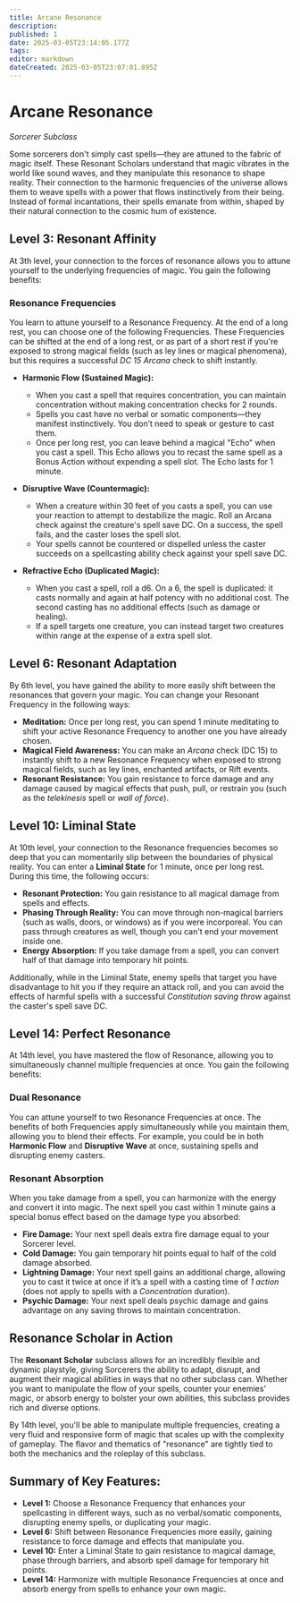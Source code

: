 ```yaml
---
title: Arcane Resonance
description: 
published: 1
date: 2025-03-05T23:14:05.177Z
tags: 
editor: markdown
dateCreated: 2025-03-05T23:07:01.895Z
---
```


# Arcane Resonance
*Sorcerer Subclass*

Some sorcerers don't simply cast spells—they are attuned to the fabric of magic itself. These Resonant Scholars understand that magic vibrates in the world like sound waves, and they manipulate this resonance to shape reality. Their connection to the harmonic frequencies of the universe allows them to weave spells with a power that flows instinctively from their being. Instead of formal incantations, their spells emanate from within, shaped by their natural connection to the cosmic hum of existence.

## Level 3: Resonant Affinity
At 3th level, your connection to the forces of resonance allows you to attune yourself to the underlying frequencies of magic. You gain the following benefits:

### Resonance Frequencies
You learn to attune yourself to a Resonance Frequency. At the end of a long rest, you can choose one of the following Frequencies. These Frequencies can be shifted at the end of a long rest, or as part of a short rest if you're exposed to strong magical fields (such as ley lines or magical phenomena), but this requires a successful *DC 15 Arcana* check to shift instantly.

- **Harmonic Flow (Sustained Magic):**
  - When you cast a spell that requires concentration, you can maintain concentration without making concentration checks for 2 rounds.
  - Spells you cast have no verbal or somatic components—they manifest instinctively. You don’t need to speak or gesture to cast them.
  - Once per long rest, you can leave behind a magical "Echo" when you cast a spell. This Echo allows you to recast the same spell as a Bonus Action without expending a spell slot. The Echo lasts for 1 minute.

- **Disruptive Wave (Countermagic):**
  - When a creature within 30 feet of you casts a spell, you can use your reaction to attempt to destabilize the magic. Roll an Arcana check against the creature's spell save DC. On a success, the spell fails, and the caster loses the spell slot.
  - Your spells cannot be countered or dispelled unless the caster succeeds on a spellcasting ability check against your spell save DC.

- **Refractive Echo (Duplicated Magic):**
  - When you cast a spell, roll a d6. On a 6, the spell is duplicated: it casts normally and again at half potency with no additional cost. The second casting has no additional effects (such as damage or healing).
  - If a spell targets one creature, you can instead target two creatures within range at the expense of a extra spell slot.

## Level 6: Resonant Adaptation
By 6th level, you have gained the ability to more easily shift between the resonances that govern your magic. You can change your Resonant Frequency in the following ways:

- **Meditation:** Once per long rest, you can spend 1 minute meditating to shift your active Resonance Frequency to another one you have already chosen.
- **Magical Field Awareness:** You can make an *Arcana* check (DC 15) to instantly shift to a new Resonance Frequency when exposed to strong magical fields, such as ley lines, enchanted artifacts, or Rift events.
- **Resonant Resistance:** You gain resistance to force damage and any damage caused by magical effects that push, pull, or restrain you (such as the *telekinesis* spell or *wall of force*).

## Level 10: Liminal State
At 10th level, your connection to the Resonance frequencies becomes so deep that you can momentarily slip between the boundaries of physical reality. You can enter a **Liminal State** for 1 minute, once per long rest. During this time, the following occurs:

- **Resonant Protection:** You gain resistance to all magical damage from spells and effects.
- **Phasing Through Reality:** You can move through non-magical barriers (such as walls, doors, or windows) as if you were incorporeal. You can pass through creatures as well, though you can't end your movement inside one.
- **Energy Absorption:** If you take damage from a spell, you can convert half of that damage into temporary hit points.

Additionally, while in the Liminal State, enemy spells that target you have disadvantage to hit you if they require an attack roll, and you can avoid the effects of harmful spells with a successful *Constitution saving throw* against the caster's spell save DC.

## Level 14: Perfect Resonance
At 14th level, you have mastered the flow of Resonance, allowing you to simultaneously channel multiple frequencies at once. You gain the following benefits:

### Dual Resonance
You can attune yourself to two Resonance Frequencies at once. The benefits of both Frequencies apply simultaneously while you maintain them, allowing you to blend their effects. For example, you could be in both **Harmonic Flow** and **Disruptive Wave** at once, sustaining spells and disrupting enemy casters.

### Resonant Absorption
When you take damage from a spell, you can harmonize with the energy and convert it into magic. The next spell you cast within 1 minute gains a special bonus effect based on the damage type you absorbed:

- **Fire Damage:** Your next spell deals extra fire damage equal to your Sorcerer level.
- **Cold Damage:** You gain temporary hit points equal to half of the cold damage absorbed.
- **Lightning Damage:** Your next spell gains an additional charge, allowing you to cast it twice at once if it’s a spell with a casting time of *1 action* (does not apply to spells with a *Concentration* duration).
- **Psychic Damage:** Your next spell deals psychic damage and gains advantage on any saving throws to maintain concentration.

## Resonance Scholar in Action
The **Resonant Scholar** subclass allows for an incredibly flexible and dynamic playstyle, giving Sorcerers the ability to adapt, disrupt, and augment their magical abilities in ways that no other subclass can. Whether you want to manipulate the flow of your spells, counter your enemies’ magic, or absorb energy to bolster your own abilities, this subclass provides rich and diverse options.

By 14th level, you'll be able to manipulate multiple frequencies, creating a very fluid and responsive form of magic that scales up with the complexity of gameplay. The flavor and thematics of "resonance" are tightly tied to both the mechanics and the roleplay of this subclass.

## Summary of Key Features:
- **Level 1:** Choose a Resonance Frequency that enhances your spellcasting in different ways, such as no verbal/somatic components, disrupting enemy spells, or duplicating your magic.
- **Level 6:** Shift between Resonance Frequencies more easily, gaining resistance to force damage and effects that manipulate you.
- **Level 10:** Enter a Liminal State to gain resistance to magical damage, phase through barriers, and absorb spell damage for temporary hit points.
- **Level 14:** Harmonize with multiple Resonance Frequencies at once and absorb energy from spells to enhance your own magic.
